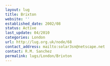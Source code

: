 ```yaml
---
layout: lug
title: Brixton
website: ''
established_date: 2002/08
status: Active
last_update: 04/2010
categories: London
url: http://lug.org.uk/node/68
contact_address: mailto:solar3sn@netscape.net
contact: R.M. Sanchez
permalink: lugs/London/Brixton
---
```

